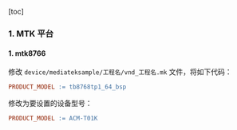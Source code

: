 [toc]

### 1. MTK 平台

#### 1. mtk8766

修改 `device/mediateksample/工程名/vnd_工程名.mk` 文件，将如下代码：

```makefile
PRODUCT_MODEL := tb8768tp1_64_bsp
```

修改为要设置的设备型号：

```makefile
PRODUCT_MODEL := ACM-T01K
```



